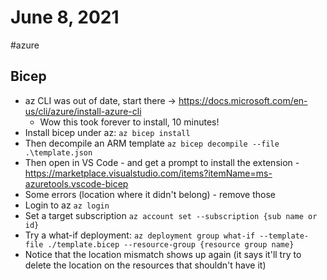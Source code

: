 # June 8, 2021

#azure

## Bicep

- az CLI was out of date, start there -> https://docs.microsoft.com/en-us/cli/azure/install-azure-cli
  - Wow this took forever to install, 10 minutes!
- Install bicep under az: `az bicep install`
- Then decompile an ARM template `az bicep decompile --file .\template.json`
- Then open in VS Code - and get a prompt to install the extension - https://marketplace.visualstudio.com/items?itemName=ms-azuretools.vscode-bicep
- Some errors (location where it didn't belong) - remove those
- Login to az `az login`
- Set a target subscription `az account set --subscription {sub name or id}`
- Try a what-if deployment: `az deployment group what-if --template-file ./template.bicep --resource-group {resource group name}`
- Notice that the location mismatch shows up again (it says it'll try to delete the location on the resources that shouldn't have it)